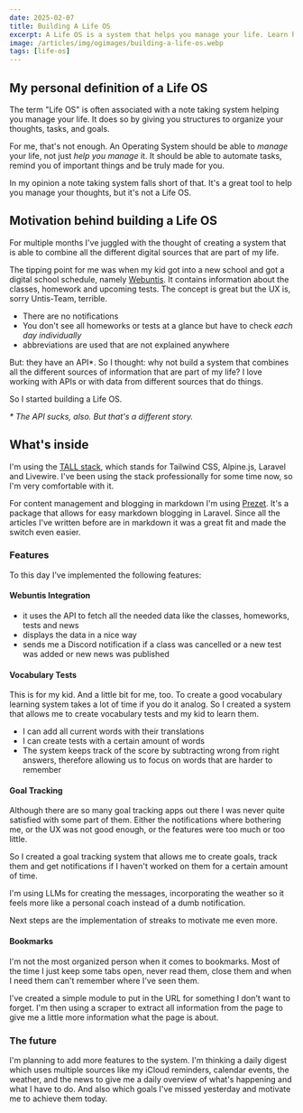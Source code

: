 ```yaml
---
date: 2025-02-07
title: Building A Life OS
excerpt: A Life OS is a system that helps you manage your life. Learn how I used Laravel to built a system that helps me manage my life.
image: /articles/img/ogimages/building-a-life-os.webp
tags: [life-os]
---
```



## My personal definition of a Life OS

The term "Life OS" is often associated with a note taking system helping you manage your life. It does so by giving you structures to organize your thoughts, tasks, and goals.

For me, that's not enough. An Operating System should be able to _manage_ your life, not just _help you manage_ it. It should be able to automate tasks, remind you of important things and be truly made for you.

In my opinion a note taking system falls short of that. It's a great tool to help you manage your thoughts, but it's not a Life OS.

## Motivation behind building a Life OS

For multiple months I've juggled with the thought of creating a system that is able to combine all the different digital sources that are part of my life.

The tipping point for me was when my kid got into a new school and got a digital school schedule, namely [Webuntis](https://webuntis.com/). It contains information about the classes, homework and upcoming tests. The concept is great but the UX is, sorry Untis-Team, terrible.

- There are no notifications
- You don't see all homeworks or tests at a glance but have to check _each day individually_
- abbreviations are used that are not explained anywhere

But: they have an API*. So I thought: why not build a system that combines all the different sources of information that are part of my life? I love working with APIs or with data from different sources that do things.

So I started building a Life OS.

_* The API sucks, also. But that's a different story._

## What's inside

I'm using the [TALL stack](https://tallstack.dev/), which stands for Tailwind CSS, Alpine.js, Laravel and Livewire. I've been using the stack professionally for some time now, so I'm very comfortable with it.

For content management and blogging in markdown I'm using [Prezet](https://prezet.com). It's a package that allows for easy markdown blogging in Laravel. Since all the articles I've written before are in markdown it was a great fit and made the switch even easier.

### Features

To this day I've implemented the following features:

#### Webuntis Integration

- it uses the API to fetch all the needed data like the classes, homeworks, tests and news
- displays the data in a nice way
- sends me a Discord notification if a class was cancelled or a new test was added or new news was published

#### Vocabulary Tests

This is for my kid. And a little bit for me, too. To create a good vocabulary learning system takes a lot of time if you do it analog. So I created a system that allows me to create vocabulary tests and my kid to learn them.

- I can add all current words with their translations
- I can create tests with a certain amount of words
- The system keeps track of the score by subtracting wrong from right answers, therefore allowing us to focus on words that are harder to remember

#### Goal Tracking

Although there are so many goal tracking apps out there I was never quite satisfied with some part of them. Either the notifications where bothering me, or the UX was not good enough, or the features were too much or too little.

So I created a goal tracking system that allows me to create goals, track them and get notifications if I haven't worked on them for a certain amount of time.

I'm using LLMs for creating the messages, incorporating the weather so it feels more like a personal coach instead of a dumb notification.

Next steps are the implementation of streaks to motivate me even more.

#### Bookmarks

I'm not the most organized person when it comes to bookmarks. Most of the time I just keep some tabs open, never read them, close them and when I need them can't remember where I've seen them.

I've created a simple module to put in the URL for something I don't want to forget. I'm then using a scraper to extract all information from the page to give me a little more information what the page is about.

### The future

I'm planning to add more features to the system. I'm thinking a daily digest which uses multiple sources like my iCloud reminders, calendar events, the weather, and the news to give me a daily overview of what's happening and what I have to do. And also which goals I've missed yesterday and motivate me to achieve them today.
